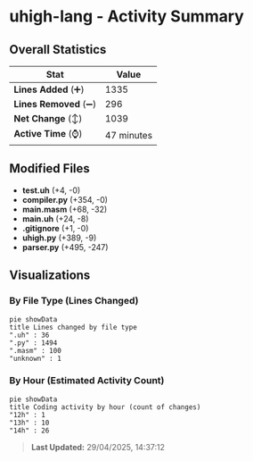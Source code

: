 # uhigh-lang - Activity Summary 

## Overall Statistics

| Stat                   | Value                                                             |
| ---------------------- | ----------------------------------------------------------------- |
| **Lines Added** (➕)   | 1335                                          |
| **Lines Removed** (➖) | 296                                        |
| **Net Change** (↕)    | 1039                |
| **Active Time** (⌚)   | 47 minutes |


## Modified Files
- **test.uh** (+4, -0)
- **compiler.py** (+354, -0)
- **main.masm** (+68, -32)
- **main.uh** (+24, -8)
- **.gitignore** (+1, -0)
- **uhigh.py** (+389, -9)
- **parser.py** (+495, -247)

## Visualizations

### By File Type (Lines Changed)

```mermaid
pie showData
title Lines changed by file type
".uh" : 36
".py" : 1494
".masm" : 100
"unknown" : 1
```

### By Hour (Estimated Activity Count)

```mermaid
pie showData
title Coding activity by hour (count of changes)
"12h" : 1
"13h" : 10
"14h" : 26
```


> **Last Updated:** 29/04/2025, 14:37:12